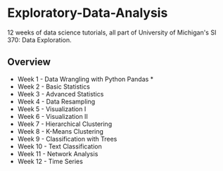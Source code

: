 # Exploratory-Data-Analysis
12 weeks of data science tutorials, all part of University of Michigan's SI 370: Data Exploration.

## Overview
* Week 1 - Data Wrangling with Python Pandas
  * 
* Week 2 - Basic Statistics
* Week 3 - Advanced Statistics
* Week 4 - Data Resampling
* Week 5 - Visualization I
* Week 6 - Visualization II
* Week 7 - Hierarchical Clustering
* Week 8 - K-Means Clustering
* Week 9 - Classification with Trees
* Week 10 - Text Classification
* Week 11 - Network Analysis
* Week 12 - Time Series
